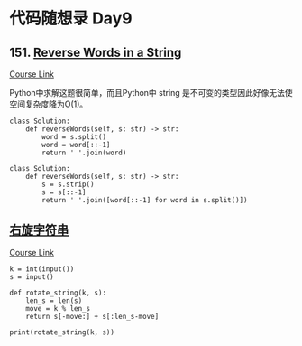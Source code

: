 # 代码随想录 Day9

## 151. [Reverse Words in a String](https://leetcode.com/problems/reverse-words-in-a-string/)

[Course Link](https://programmercarl.com/0151.%E7%BF%BB%E8%BD%AC%E5%AD%97%E7%AC%A6%E4%B8%B2%E9%87%8C%E7%9A%84%E5%8D%95%E8%AF%8D.html#%E7%AE%97%E6%B3%95%E5%85%AC%E5%BC%80%E8%AF%BE)

Python中求解这题很简单，而且Python中 string 是不可变的类型因此好像无法使空间复杂度降为O(1)。

```
class Solution:
    def reverseWords(self, s: str) -> str:
        word = s.split()
        word = word[::-1]
        return ' '.join(word)
```

```
class Solution:
    def reverseWords(self, s: str) -> str:
        s = s.strip()
        s = s[::-1]
        return ' '.join([word[::-1] for word in s.split()])
```

## [右旋字符串](https://kamacoder.com/problempage.php?pid=1065)

[Course Link](https://programmercarl.com/kama55.%E5%8F%B3%E6%97%8B%E5%AD%97%E7%AC%A6%E4%B8%B2.html#%E6%80%9D%E8%B7%AF)

```
k = int(input())
s = input()

def rotate_string(k, s):
    len_s = len(s)
    move = k % len_s
    return s[-move:] + s[:len_s-move]

print(rotate_string(k, s))
```
